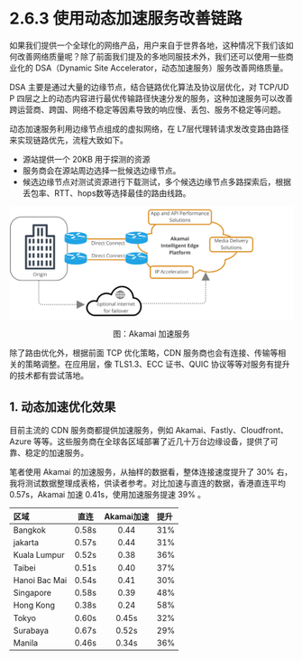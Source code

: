 # 2.6.3 使用动态加速服务改善链路

如果我们提供一个全球化的网络产品，用户来自于世界各地，这种情况下我们该如何改善网络质量呢？除了前面我们提及的多地同服技术外，我们还可以使用一些商业化的 DSA（Dynamic Site Accelerator，动态加速服务）服务改善网络质量。

DSA 主要是通过大量的边缘节点，结合链路优化算法及协议层优化，对 TCP/UD P 四层之上的动态内容进行最优传输路径快速分发的服务，这种加速服务可以改善跨运营商、跨国、网络不稳定等因素导致的响应慢、丢包、服务不稳定等问题。


动态加速服务利用边缘节点组成的虚拟网络，在 L7层代理转请求发改变路由路径来实现链路优先，流程大致如下。

- 源站提供一个 20KB 用于探测的资源
- 服务商会在源站周边选择一批候选边缘节点。
- 候选边缘节点对测试资源进行下载测试，多个候选边缘节点多路探索后，根据丢包率、RTT、hops数等选择最佳的路由线路。

<div  align="center">
	<img src="../assets/direct-connect-wecome-v1.1.jpg" width = "550"  align=center />
	<p>图：Akamai 加速服务</p>
</div>

除了路由优化外，根据前面 TCP 优化策略，CDN 服务商也会有连接、传输等相关的策略调整。在应用层，像 TLS1.3、ECC 证书、QUIC 协议等等对服务有提升的技术都有尝试落地。

## 1. 动态加速优化效果

目前主流的 CDN 服务商都提供加速服务，例如 Akamai、Fastly、Cloudfront、Azure 等等。这些服务商在全球各区域部署了近几十万台边缘设备，提供了可靠、稳定的加速服务。

笔者使用 Akamai 的加速服务，从抽样的数据看，整体连接速度提升了 30% 右，我将测试数据整理成表格，供读者参考。对比加速与直连的数据，香港直连平均 0.57s，Akamai 加速 0.41s，使用加速服务提速 39% 。

区域|直连|Akamai加速|提升
:---|:--:|:--:|:--
Bangkok|0.58s|0.44|31%
jakarta|0.57s|0.44|31%
Kuala Lumpur|0.52s|0.38|36%
Taibei|0.51s|0.40|37%
Hanoi Bac Mai|0.54s|0.41|30%
Singapore|0.58s|0.39|48%
Hong Kong|0.38s|0.24|58%
Tokyo|0.60s|0.45s|32%
Surabaya|0.67s|0.52s|29%
Manila|0.46s|0.34s|36%


